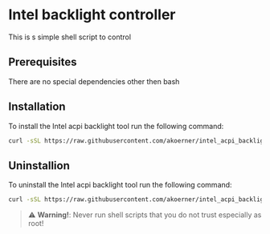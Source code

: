 # Intel backlight controller

This is s simple shell script to control

## Prerequisites
There are no special dependencies other then bash 

## Installation
To install the Intel acpi backlight tool run the following command:
```bash
curl -sSL https://raw.githubusercontent.com/akoerner/intel_acpi_backlight/master/install.sh | bash -
```
## Uninstallion
To uninstall the Intel acpi backlight tool run the following command:
```bash
curl -sSL https://raw.githubusercontent.com/akoerner/intel_acpi_backlight/master/uninstall.sh | bash -
```

> :warning: **Warning!**: Never run shell scripts that you do not trust especially as root!
 
